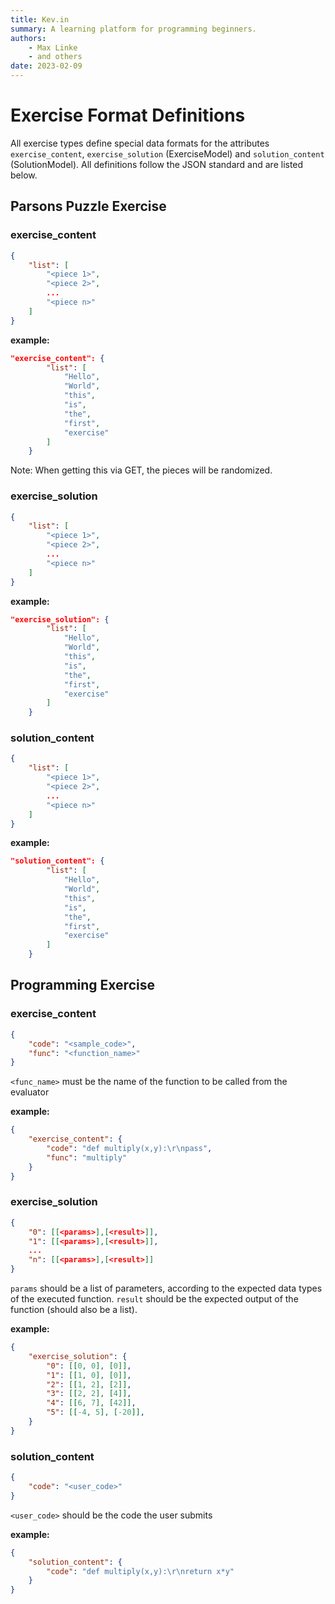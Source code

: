 ```yaml
---
title: Kev.in
summary: A learning platform for programming beginners.
authors:
    - Max Linke
    - and others
date: 2023-02-09
---
```


# Exercise Format Definitions
All exercise types define special data formats for the attributes `exercise_content`, `exercise_solution`
(ExerciseModel) and `solution_content` (SolutionModel). All definitions follow the JSON standard and are listed below.

## Parsons Puzzle Exercise
### exercise_content
```JSON
{
    "list": [
        "<piece 1>",
        "<piece 2>",
        ...
        "<piece n>"
    ]
}
```
**example:**
```JSON
"exercise_content": {
        "list": [
            "Hello",
            "World",
            "this",
            "is",
            "the",
            "first",
            "exercise"
        ]
    }
```
Note: When getting this via GET, the pieces will be randomized.

### exercise_solution
```JSON
{
    "list": [
        "<piece 1>",
        "<piece 2>",
        ...
        "<piece n>"
    ]
}
```
**example:**
```JSON
"exercise_solution": {
        "list": [
            "Hello",
            "World",
            "this",
            "is",
            "the",
            "first",
            "exercise"
        ]
    }
```

### solution_content
```JSON
{
    "list": [
        "<piece 1>",
        "<piece 2>",
        ...
        "<piece n>"
    ]
}
```
**example:**
```JSON
"solution_content": {
        "list": [
            "Hello",
            "World",
            "this",
            "is",
            "the",
            "first",
            "exercise"
        ]
    }
```

## Programming Exercise
### exercise_content

```JSON
{
    "code": "<sample_code>",
    "func": "<function_name>"
}
```
`<func_name>` must be the name of the function to be called from the evaluator

**example:**
```JSON
{
    "exercise_content": {
        "code": "def multiply(x,y):\r\npass",
        "func": "multiply"
    }
}
```

### exercise_solution

```JSON
{
    "0": [[<params>],[<result>]],
    "1": [[<params>],[<result>]],
    ...
    "n": [[<params>],[<result>]]
}
```
`params` should be a list of parameters, according to the expected data types of the executed function.
`result` should be the expected output of the function (should also be a list).

**example:**
```JSON
{
    "exercise_solution": {
        "0": [[0, 0], [0]],
        "1": [[1, 0], [0]],
        "2": [[1, 2], [2]],
        "3": [[2, 2], [4]],
        "4": [[6, 7], [42]],
        "5": [[-4, 5], [-20]],
    }
}
```

### solution_content
```JSON
{
    "code": "<user_code>"
}
```
`<user_code>` should be the code the user submits

**example:**
```JSON
{
    "solution_content": {
        "code": "def multiply(x,y):\r\nreturn x*y"
    }
}
```